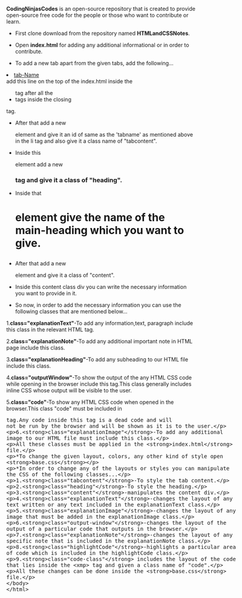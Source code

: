 


**CodingNinjasCodes** is an open-source repository that is created to provide open-source free code for the people or those who want to contribute or learn.

- First clone download from the repository named **HTMLandCSSNotes**.
 
- Open **index.html** for adding any additional informational or in order to contribute.

- To add a new tab apart from the given tabs, add the following...
<li onclick="openPage(event, 'tab_name')"><a href="javascript:void(0)" class="tablinks">tab-Name</a></li>
add this line on the top of the index.html inside the <ul> tag after all the <li> tags inside the closing </ul> tag.

- After that add a new <div> element and give it an id of same as the 'tabname' as mentioned above in the li tag and also give it a class name of "tabcontent".

- Inside this <div> element add a new <h3> tag and give it a class of "heading".

- Inside that <h1> element give the name of the main-heading which you want to give.

- After that add a new <div> element and give it a class of "content".

- Inside this content class div you can write the necessary information you want to provide in it.

- So now, in order to add the necessary information you can use the following classes that are mentioned below...


1.**class="explanationText"**-To add any information,text, paragraph include this class in the relevant HTML tag.

2.**class="explanationNote"**-To add any additional important note in HTML page include this class.

3.**class="explanationHeading"**-To add any subheading to our HTML file include this class.

4.**class="outputWindow"**-To show the output of the any HTML CSS code while opening in the browser include this tag.This class generally includes inline CSS whose output will be visible to the user.

5.**class="code"**-To show any HTML CSS code when opened in the browser.This class "code" must be included in <xmp class="code">tag.Any code inside this tag is a dead code and will not be run by the browser and will be shown as it is to the user.

6.**class="explanationImage"**-To add any additional image to our HTML file must include this class.


All these classes must be applied in the **index.html** file.

*To change the given layout, colors, any other kind of style open **base.css**

*In order to change any of the layouts or styles you can manipulate the CSS of the following classes...

1.**class="tabcontent"**-To style the tab content.

2.**class="heading"**-To style the heading.

3.**class="content"**-manipulates the content div.

4.**class="explanationText"**-changes the layout of any text written or any text included in the explanationText class.

5.**class="explanationImage"**-changes the layout of any image that must be added in the explanationImage class.

6.**class="output-window"**-changes the layout of the output of a particular code that outputs in the browser.

7.**class="explanationNote"**-changes the layout of any specific note that is included in the explanationNote class.

8.**class="highlightCode"**-highlights a particular area of code which is included in the highlightCode class.

9.**class="code-class"** includes the layout of the code that lies inside the <xmp> tag and given a class name of "code".

All these changes can be done inside the **base.css** file.








